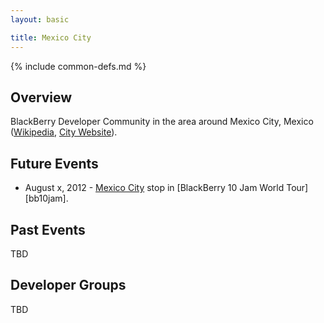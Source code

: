 ```yaml
---
layout: basic

title: Mexico City
---
```

{% include common-defs.md %}

## Overview

BlackBerry Developer Community in the area around Mexico City, Mexico
([Wikipedia](http://en.wikipedia.org/wiki/Mexico_city), [City Website](http://www.df.gob.mx/)).

## Future Events

* August x, 2012 - [Mexico City](http://www.blackberryjamworldtour.com/mexico-city) stop in [BlackBerry 10 Jam World Tour][bb10jam].

## Past Events

TBD

## Developer Groups

TBD


